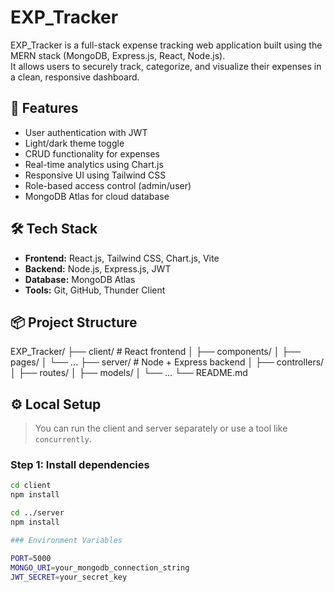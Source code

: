 # EXP_Tracker

EXP_Tracker is a full-stack expense tracking web application built using the MERN stack (MongoDB, Express.js, React, Node.js).  
It allows users to securely track, categorize, and visualize their expenses in a clean, responsive dashboard.

## 🚀 Features

- User authentication with JWT
- Light/dark theme toggle
- CRUD functionality for expenses
- Real-time analytics using Chart.js
- Responsive UI using Tailwind CSS
- Role-based access control (admin/user)
- MongoDB Atlas for cloud database

## 🛠️ Tech Stack

- **Frontend:** React.js, Tailwind CSS, Chart.js, Vite
- **Backend:** Node.js, Express.js, JWT
- **Database:** MongoDB Atlas
- **Tools:** Git, GitHub, Thunder Client

## 📦 Project Structure

EXP_Tracker/
├── client/ # React frontend
│ ├── components/
│ ├── pages/
│ └── ...
├── server/ # Node + Express backend
│ ├── controllers/
│ ├── routes/
│ ├── models/
│ └── ...
└── README.md

## ⚙️ Local Setup

> You can run the client and server separately or use a tool like `concurrently`.

### Step 1: Install dependencies
```bash
cd client
npm install

cd ../server
npm install

### Environment Variables

PORT=5000
MONGO_URI=your_mongodb_connection_string
JWT_SECRET=your_secret_key
